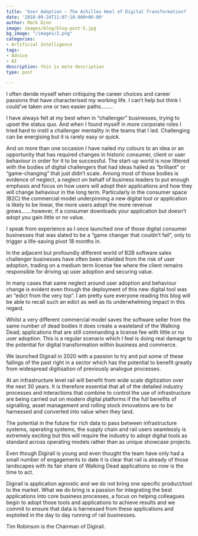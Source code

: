 ```yaml
---
title: 'User Adoption – The Achilles Heel of Digital Transformation?  '
date: '2018-09-24T11:07:10.000+06:00'
author: Mark Dinn
image: images/blog/blog-post-5.jpg
bg_image: "/images/2.png"
categories:
- Artificial Intelligence
tags:
- Advice
- AI
description: this is meta description
type: post

---
```

I often deride myself when critiquing the career choices and career passions that have characterised my working life. I can’t help but think I could’ve taken one or two easier paths……..

I have always felt at my best when in “challenger” businesses, trying to upset the status quo. And when I found myself in more corporate roles I tried hard to instil a challenger mentality in the teams that I led. Challenging can be energising but it is rarely easy or quick.

And on more than one occasion I have nailed my colours to an idea or an opportunity that has required changes in historic consumer, client or user behaviour in order for it to be successful. The start-up world is now littered with the bodies of digital challengers that had ideas hailed as “brilliant” or “game-changing” that just didn’t scale. Among most of those bodies is evidence of neglect, a neglect on behalf of business leaders to put enough emphasis and focus on how users will adopt their applications and how they will change behaviour in the long term. Particularly in the consumer space (B2C) the commercial model underpinning a new digital tool or application is likely to be linear, the more users adopt the more revenue grows…….however, if a consumer downloads your application but doesn’t adopt you gain little or no value.

I speak from experience as I once launched one of those digital consumer businesses that was slated to be a “game changer that couldn’t fail”, only to trigger a life-saving pivot 18 months in.

In the adjacent but profoundly different world of B2B software sales challenger businesses have often been shielded from the risk of user adoption, trading on a medium term license fee where the client remains responsible for driving up user adoption and securing value.

In many cases that same neglect around user adoption and behaviour change is evident even though the deployment of this new digital tool was an “edict from the very top”. I am pretty sure everyone reading this blog will be able to recall such an edict as well as its underwhelming impact in this regard.

Whilst a very different commercial model saves the software seller from the same number of dead bodies it does create a wasteland of the Walking Dead; applications that are still commanding a license fee with little or no user adoption. This is a regular scenario which I feel is doing real damage to the potential for digital transformation within business and commerce.

We launched Digirail in 2020 with a passion to try and put some of these failings of the past right in a sector which has the potential to benefit greatly from widespread digitisation of previously analogue processes.

At an infrastructure level rail will benefit from wide scale digitization over the next 30 years. It is therefore essential that all of the detailed industry processes and interactions that combine to control the use of infrastructure are being carried out on modern digital platforms if the full benefits of signalling, asset management and rolling stock innovations are to be harnessed and converted into value when they land.

The potential in the future for rich data to pass between infrastructure systems, operating systems, the supply chain and rail users seamlessly is extremely exciting but this will require the industry to adopt digital tools as standard across operating models rather than as unique showcase projects.

Even though Digirail is young and even thought the team have only had a small number of engagements to date it is clear that rail is already of those landscapes with its fair share of Walking Dead applications so now is the time to act.

Digirail is application agnostic and we do not bring one specific product/tool to the market. What we do bring is a passion for integrating the best applications into core business processes, a focus on helping colleagues begin to adopt those tools and applications to achieve results and we commit to ensure that data is harnessed from these applications and exploited in the day to day running of rail businesses.

Tim Robinson is the Chairman of Digirail.